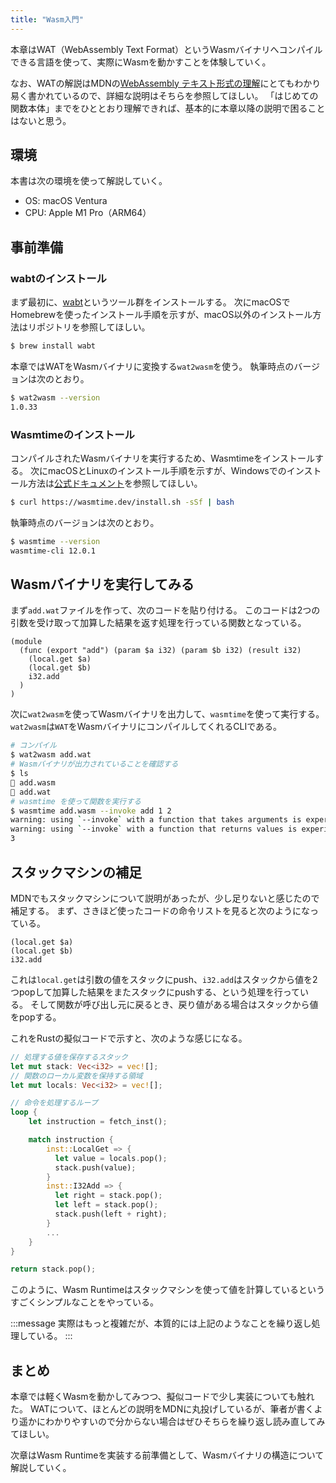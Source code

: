 ```yaml
---
title: "Wasm入門"
---
```


本章はWAT（WebAssembly Text Format）というWasmバイナリへコンパイルできる言語を使って、実際にWasmを動かすことを体験していく。

なお、WATの解説はMDNの[WebAssembly テキスト形式の理解](https://developer.mozilla.org/ja/docs/WebAssembly/Understanding_the_text_format)にとてもわかり易く書かれているので、詳細な説明はそちらを参照してほしい。
「はじめての関数本体」までをひととおり理解できれば、基本的に本章以降の説明で困ることはないと思う。

## 環境
本書は次の環境を使って解説していく。

- OS: macOS Ventura
- CPU: Apple M1 Pro（ARM64）

## 事前準備

### wabtのインストール
まず最初に、[wabt](https://github.com/WebAssembly/wabt)というツール群をインストールする。
次にmacOSでHomebrewを使ったインストール手順を示すが、macOS以外のインストール方法はリポジトリを参照してほしい。

```sh
$ brew install wabt
```

本章ではWATをWasmバイナリに変換する`wat2wasm`を使う。
執筆時点のバージョンは次のとおり。

```sh
$ wat2wasm --version
1.0.33
```

### Wasmtimeのインストール
コンパイルされたWasmバイナリを実行するため、Wasmtimeをインストールする。
次にmacOSとLinuxのインストール手順を示すが、Windowsでのインストール方法は[公式ドキュメント](https://docs.wasmtime.dev/cli-install.html#installing-wasmtime)を参照してほしい。

```sh
$ curl https://wasmtime.dev/install.sh -sSf | bash
```

執筆時点のバージョンは次のとおり。

```sh
$ wasmtime --version
wasmtime-cli 12.0.1
```

## Wasmバイナリを実行してみる
まず`add.wat`ファイルを作って、次のコードを貼り付ける。
このコードは2つの引数を受け取って加算した結果を返す処理を行っている関数となっている。

```wabt
(module
  (func (export "add") (param $a i32) (param $b i32) (result i32)
    (local.get $a)
    (local.get $b)
    i32.add
  )
)
```

次に`wat2wasm`を使ってWasmバイナリを出力して、`wasmtime`を使って実行する。
`wat2wasm`は`WAT`をWasmバイナリにコンパイルしてくれるCLIである。

```sh
# コンパイル
$ wat2wasm add.wat      
# Wasmバイナリが出力されていることを確認する
$ ls
 add.wasm
 add.wat
# wasmtime を使って関数を実行する
$ wasmtime add.wasm --invoke add 1 2
warning: using `--invoke` with a function that takes arguments is experimental and may break in the future
warning: using `--invoke` with a function that returns values is experimental and may break in the future
3
```

## スタックマシンの補足
MDNでもスタックマシンについて説明があったが、少し足りないと感じたので補足する。
まず、さきほど使ったコードの命令リストを見ると次のようになっている。

```wat
(local.get $a)
(local.get $b)
i32.add
```

これは`local.get`は引数の値をスタックにpush、`i32.add`はスタックから値を2つpopして加算した結果をまたスタックにpushする、という処理を行っている。
そして関数が呼び出し元に戻るとき、戻り値がある場合はスタックから値をpopする。

これをRustの擬似コードで示すと、次のような感じになる。

```rust
// 処理する値を保存するスタック
let mut stack: Vec<i32> = vec![];
// 関数のローカル変数を保持する領域
let mut locals: Vec<i32> = vec![];

// 命令を処理するループ
loop {
    let instruction = fetch_inst();

    match instruction {
        inst::LocalGet => {
          let value = locals.pop();
          stack.push(value);
        }
        inst::I32Add => {
          let right = stack.pop();
          let left = stack.pop();
          stack.push(left + right);
        }
        ...
    }
}

return stack.pop();
```

このように、Wasm Runtimeはスタックマシンを使って値を計算しているというすごくシンプルなことをやっている。

:::message
実際はもっと複雑だが、本質的には上記のようなことを繰り返し処理している。
:::

## まとめ
本章では軽くWasmを動かしてみつつ、擬似コードで少し実装についても触れた。
WATについて、ほとんどの説明をMDNに丸投げしているが、筆者が書くより遥かにわかりやすいので分からない場合はぜひそちらを繰り返し読み直してみてほしい。

次章はWasm Runtimeを実装する前準備として、Wasmバイナリの構造について解説していく。
